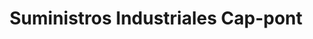 ---
title: "Suministros Industriales Cap-pont"
url: /lleida/suministros-industriales-cap-pont/
shop: Eisenwaren
---